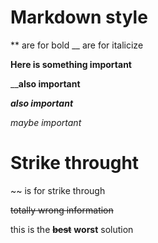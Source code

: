 # Markdown style

\*\* are for bold \_\_ are for italicize

**Here is something important**

__**also important**

***also important***


_maybe important_

# Strike throught

\~\~ is for strike through

~~totally wrong information~~

this is the ~~**best**~~ **worst** solution